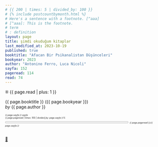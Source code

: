 ```yaml
---
# {{ 200 | times: 5 | divided_by: 100 }}
# {% include postcountbymonth.html %}
# Here's a sentence with a footnote. [^aaa]
# [^aaa]: This is the footnote.
# term
# : definition
layout: page
title: şimdi okuduğum kitaplar
last_modified_at: 2023-10-19
published: true
booktitle: "Afacan Bir Psikanalistan Düşünceleri"
bookyear: 2023
author: "Antonino Ferro, Luca Nicoli"
sayfa: 152
pageread: 114
read: 74
---
```


⁜ {{ page.read | plus: 1 }}

{{ page.booktitle }} ({{ page.bookyear }})  
_by_ {{ page.author }}

<div style="font-size: 50%; font-style: italic;">
  {{ page.sayfa }} sayfa
 </div>

<div style="font-size: 50%; font-style: italic;" title="reading challenge 2023"> 
  {{ page.pageread | times: 100 | divided_by: page.sayfa }}%
</div>

<div>
  <progress title="{{ page.pageread }}/{{ page.sayfa }}" value="{{ page.pageread }}" max="{{ page.sayfa }}" style="width: 80%;"></progress>
  <span style="font-size: 50%; font-style: italic;" title="reading challenge 2023"> 
    {{ page.pageread }}/{{ page.sayfa }}
  </span>
</div>
<div style="clear: both"></div>
<br />
  
[🍃](https://www.nonfictionbooks.xyz/now.html "şimdi okuduğum kitaplar")
